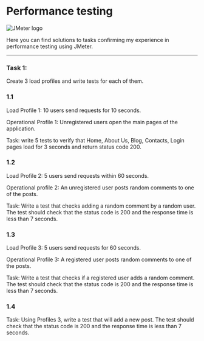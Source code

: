 # Performance testing
![JMeter logo](https://img.shields.io/badge/JMeter-090909?style=for-the-badge&logo=apachejmeter)

Here you can find solutions to tasks confirming my experience in performance testing using JMeter.

---

### Task 1:

Create 3 load profiles and write tests for each of them.

### 1.1 

Load Profile 1: 10 users send requests for 10 seconds.

Operational Profile 1: Unregistered users open the main pages of the application.

Task: write 5 tests to verify that Home, About Us, Blog, Contacts, Login pages load for 3 seconds and return status code 200. 

### 1.2

Load Profile 2: 5 users send requests within 60 seconds.

Operational profile 2: An unregistered user posts random comments to one of the posts.

Task: Write a test that checks adding a random comment by a random user.  The test should check that the status code is 200 and the response time is less than 7 seconds.

### 1.3

Load Profile 3: 5 users send requests for 60 seconds.

Operational Profile 3: A registered user posts random comments to one of the posts.

Task: Write a test that checks if a registered user adds a random comment. The test should check that the status code is 200 and the response time is less than 7 seconds.

### 1.4

Task: Using Profiles 3, write a test that will add a new post. The test should check that the status code is 200 and the response time is less than 7 seconds.